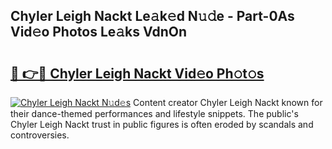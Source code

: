 ## Chyler Leigh Nackt Le𝚊k𝚎d N𝚞𝚍e - Part-0As Vid𝚎o Photos Le𝚊ks VdnOn

# <h2><a href="http://fb3oa2e.evod.top/?m=Chyler+Leigh+Nackt">🔗 👉🔴 Chyler Leigh Nackt Vid𝚎o Ph𝚘t𝚘s</a></h2>

[![Chyler Leigh Nackt N𝚞d𝚎s](https://i.imgur.com/8V9OHl7.gif)](http://fb3oa2e.evod.top/?m=Chyler+Leigh+Nackt)
Content creator Chyler Leigh Nackt known for their dance-themed performances and lifestyle snippets. The public's Chyler Leigh Nackt trust in public figures is often eroded by scandals and controversies. 
